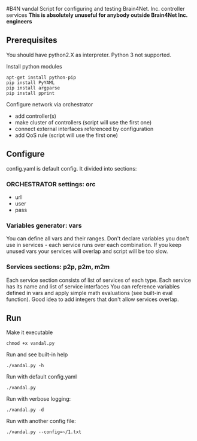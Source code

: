 #B4N vandal
Script for configuring and testing Brain4Net. Inc. controller services
**This is absolutely unuseful for anybody outside Brain4Net Inc. engineers**

## Prerequisites

You should have python2.X as interpreter. Python 3 not supported.

Install python modules

	apt-get install python-pip
	pip install PyYAML
	pip install argparse
	pip install pprint

Configure network via orchestrator
* add controller(s)
* make cluster of controllers (script will use the first one)
* connect external interfaces referenced by configuration
* add QoS rule (script will use the first one)

## Configure
config.yaml is default config. It divided into sections:
### ORCHESTRATOR settings: orc
* url
* user
* pass

### Variables generator: vars
You can define all vars and their ranges.
Don't declare variables you don't use in services - each service runs over each combination. If you keep unused vars your services will overlap and script will be too slow.

### Services sections: p2p, p2m, m2m
Each service section consists of list of services of each type. Each service has its name and list of service interfaces
You can reference variables defined in vars and apply simple math evaluations (see built-in eval function).
Good idea to add integers that don't allow services overlap.

## Run
Make it executable

    chmod +x vandal.py

Run and see built-in help

    ./vandal.py -h
   
Run with default config.yaml

    ./vandal.py
    
Run with verbose logging:

    ./vandal.py -d
    
Run with another config file:

    ./vandal.py --config=~/1.txt

